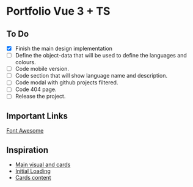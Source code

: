# Portfolio Vue 3 + TS

## To Do
- [x] Finish the main design implementation
- [ ] Define the object-data that will be used to define the languages and colours.
- [ ] Code mobile version.
- [ ] Code section that will show language name and description.
- [ ] Code modal with github projects filtered.
- [ ] Code 404 page.
- [ ] Release the project.

## Important Links
[Font Awesome](https://fontawesome.com/icons)

## Inspiration
- [Main visual and cards](https://july.fund/)
- [Initial Loading](https://ochi.design/)
- [Cards content](https://urbanriedo.ch/)
